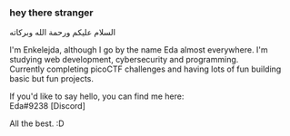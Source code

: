 ### hey there stranger
السلام عليكم ورحمة الله وبركاته

I'm Enkelejda, although I go by the name Eda almost everywhere.
I'm studying web development, cybersecurity and programming.       
Currently completing picoCTF challenges and having lots of fun building basic but fun projects.

If you'd like to say hello, you can find me here:      
Eda#9238 [Discord]

All the best. :D
<!--
**E-117/E-117** is a ✨ _special_ ✨ repository because its `README.md` (this file) appears on your GitHub profile.

Here are some ideas to get you started:

- 🔭 I’m currently working on ...
- 🌱 I’m currently learning ...
- 👯 I’m looking to collaborate on ...
- 🤔 I’m looking for help with ...
- 💬 Ask me about ...
- 📫 How to reach me: ...
- 😄 Pronouns: ...
- ⚡ Fun fact: ...
-->

